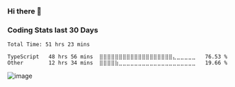 ### Hi there 👋

### Coding Stats last 30 Days 
<!--START_SECTION:waka-->

```text
Total Time: 51 hrs 23 mins

TypeScript   48 hrs 56 mins  ⣿⣿⣿⣿⣿⣿⣿⣿⣿⣿⣿⣿⣿⣿⣿⣿⣿⣿⣿⣄⣀⣀⣀⣀⣀   76.53 %
Other        12 hrs 34 mins  ⣿⣿⣿⣿⣷⣀⣀⣀⣀⣀⣀⣀⣀⣀⣀⣀⣀⣀⣀⣀⣀⣀⣀⣀⣀   19.66 %
```

<!--END_SECTION:waka-->

![image](https://user-images.githubusercontent.com/49921028/177437201-c3e14126-6d53-42ce-9793-97b2dd43252f.png)



